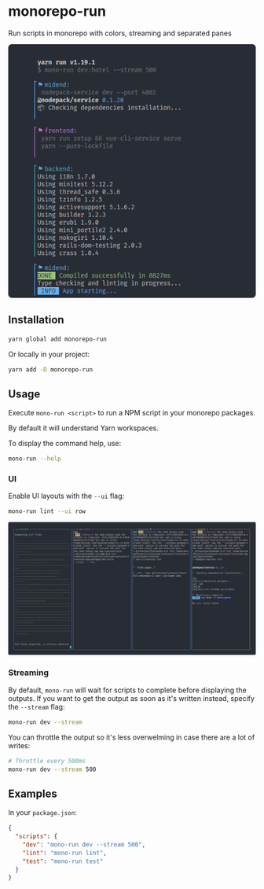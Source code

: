 # monorepo-run
Run scripts in monorepo with colors, streaming and separated panes

<p align="center">
  <img src="./mono-run.png" alt="Mono run screenshot">
</p>

## Installation

```bash
yarn global add monorepo-run
```

Or locally in your project:

```bash
yarn add -D monorepo-run
```

## Usage

Execute `mono-run <script>` to run a NPM script in your monorepo packages.

By default it will understand Yarn workspaces.

To display the command help, use:

```bash
mono-run --help
```

### UI

Enable UI layouts with the `--ui` flag:

```bash
mono-run lint --ui row
```

<p align="center">
  <img src="./mono-run-ui.png" alt="Mono run UI screenshot">
</p>

### Streaming

By default, `mono-run` will wait for scripts to complete before displaying the outputs. If you want to get the output as soon as it's written instead, specify the `--stream` flag:

```bash
mono-run dev --stream
```

You can throttle the output so it's less overwelming in case there are a lot of writes:

```bash
# Throttle every 500ms
mono-run dev --stream 500
```

## Examples

In your `package.json`:

```json
{
  "scripts": {
    "dev": "mono-run dev --stream 500",
    "lint": "mono-run lint",
    "test": "mono-run test"
  }
}
```
